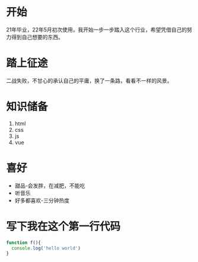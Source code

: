 # 开始
21年毕业，22年5月初次使用，我开始一步一步踏入这个行业，希望凭借自己的努力得到自己想要的东西。
# 踏上征途
二战失败，不甘心的承认自己的平庸，换了一条路，看看不一样的风景。
# 知识储备
1. html
2. css
3. js
4. vue
# 喜好
* 甜品-会发胖，在减肥，不能吃
* 听音乐
* 好多都喜欢-三分钟热度
# 写下我在这个第一行代码
```javascript
function f(){
  console.log('hello world')
}
```